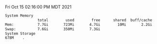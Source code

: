 Fri Oct 15 02:16:00 PM MDT 2021
```bash
System Memory
               total        used        free      shared  buff/cache   available
Mem:           7.7Gi       723Mi       4.7Gi        10Mi       2.2Gi       6.6Gi
Swap:          7.6Gi       350Mi       7.3Gi
System Storage
678M	.
```
```bash

